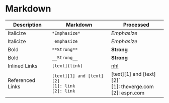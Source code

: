 # Markdown

| Description               | Markdown                                                          | Processed                                                             |
|---------------------------|-------------------------------------------------------------------|-----------------------------------------------------------------------|                   
| Italicize                 | `*Emphasize*`                                                     | *Emphasize*                                                           |
| Italicize                 | `_emphasize_`                                                     | _Emphasize_                                                           |        
| Bold                      | `**Strong**`                                                      | **Strong**                                                            |
| Bold                      | `__Strong__`                                                      | __Strong__                                                            |
| Inlined Links             | `[text](link)`                                                    | [nhl](nhl.com)                                                        |   
| Referenced Links          | `[text][1] and [text][2]` <br> `[1]: link` <br> `[2]: link`       | [text][1] and [text][2]` <br> [1]: theverge.com <br> [2]: espn.com    |